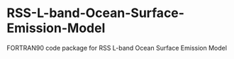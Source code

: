# RSS-L-band-Ocean-Surface-Emission-Model
FORTRAN90 code package for RSS L-band Ocean Surface Emission Model
